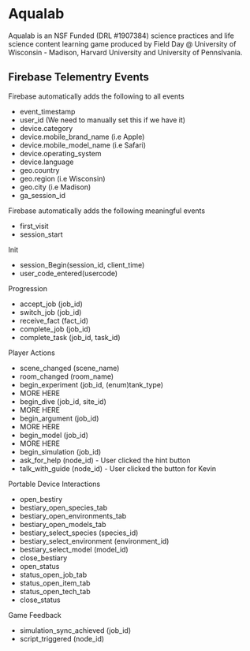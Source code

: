 # Aqualab
Aqualab is an NSF Funded (DRL #1907384) science practices and life science content learning game produced by Field Day @ University of Wisconsin - Madison, Harvard University and University of Pennslvania.

## Firebase Telementry Events

Firebase automatically adds the following to all events
* event_timestamp
* user_id (We need to manually set this if we have it)
* device.category
* device.mobile_brand_name (i.e Apple)
* device.mobile_model_name (i.e Safari)
* device.operating_system
* device.language
* geo.country
* geo.region (i.e Wisconsin)
* geo.city (i.e Madison)
* ga_session_id

Firebase automatically adds the following meaningful events
* first_visit
* session_start

Init
* session_Begin(session_id, client_time)
* user_code_entered(usercode)

Progression
* accept_job (job_id)
* switch_job (job_id)
* receive_fact (fact_id)
* complete_job (job_id)
* complete_task (job_id, task_id)

Player Actions
* scene_changed (scene_name)
* room_changed (room_name)
* begin_experiment (job_id, (enum)tank_type)
* MORE HERE
* begin_dive (job_id, site_id)
* MORE HERE
* begin_argument (job_id)
* MORE HERE
* begin_model (job_id)
* MORE HERE
* begin_simulation (job_id)
* ask_for_help (node_id) - User clicked the hint button
* talk_with_guide (node_id) - User clicked the button for Kevin

Portable Device Interactions
* open_bestiry
* bestiary_open_species_tab
* bestiary_open_environments_tab
* bestiary_open_models_tab
* bestiary_select_species (species_id)
* bestiary_select_environment (environment_id)
* bestiary_select_model (model_id)
* close_bestiary
* open_status
* status_open_job_tab
* status_open_item_tab
* status_open_tech_tab
* close_status

Game Feedback
* simulation_sync_achieved (job_id)
* script_triggered (node_id)
